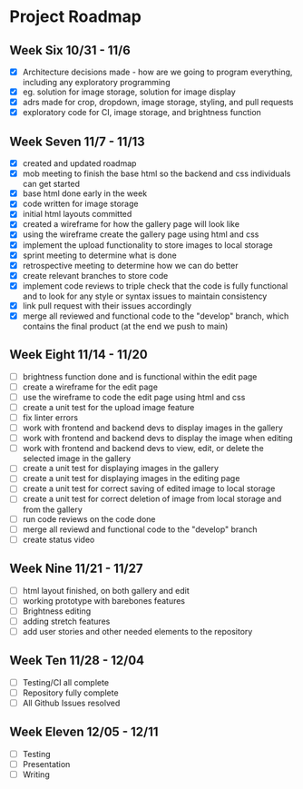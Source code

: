 # Project Roadmap

## Week Six 10/31 - 11/6

- [x] Architecture decisions made - how are we going to program everything, including any exploratory programming
- [x] eg. solution for image storage, solution for image display
- [x] adrs made for crop, dropdown, image storage, styling, and pull requests
- [x] exploratory code for CI, image storage, and brightness function 

## Week Seven 11/7 - 11/13

- [x] created and updated roadmap 
- [x] mob meeting to finish the base html so the backend and css individuals can get started
- [x] base html done early in the week
- [x] code written for image storage 
- [x] initial html layouts committed
- [x] created a wireframe for how the gallery page will look like
- [x] using the wireframe create the gallery page using html and css
- [x] implement the upload functionality to store images to local storage
- [x] sprint meeting to determine what is done
- [x] retrospective meeting to determine how we can do better
- [x] create relevant branches to store code
- [x] implement code reviews to triple check that the code is fully functional and to look for any style or syntax issues to maintain consistency
- [x] link pull request with their issues accordingly
- [x] merge all reviewed and functional code to the "develop" branch, which contains the final product (at the end we push to main)

## Week Eight 11/14 - 11/20

- [ ] brightness function done and is functional within the edit page
- [ ] create a wireframe for the edit page
- [ ] use the wireframe to code the edit page using html and css
- [ ] create a unit test for the upload image feature
- [ ] fix linter errors
- [ ] work with frontend and backend devs to display images in the gallery
- [ ] work with frontend and backend devs to display the image when editing
- [ ] work with frontend and backend devs to view, edit, or delete the selected image in the gallery
- [ ] create a unit test for displaying images in the gallery
- [ ] create a unit test for displaying images in the editing page
- [ ] create a unit test for correct saving of edited image to local storage
- [ ] create a unit test for correct deletion of image from local storage and from the gallery
- [ ] run code reviews on the code done
- [ ] merge all reviewd and functional code to the "develop" branch
- [ ] create status video

## Week Nine 11/21 - 11/27

- [ ] html layout finished, on both gallery and edit
- [ ] working prototype with barebones features
- [ ] Brightness editing
- [ ] adding stretch features
- [ ] add user stories and other needed elements to the repository

## Week Ten 11/28 - 12/04

- [ ] Testing/CI all complete
- [ ] Repository fully complete
- [ ] All Github Issues resolved

## Week Eleven 12/05 - 12/11

- [ ] Testing
- [ ] Presentation
- [ ] Writing
